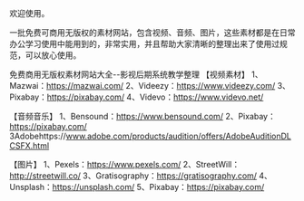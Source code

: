 欢迎使用。

一批免费可商用无版权的素材网站，包含视频、音频、图片，这些素材都是在日常办公学习使用中能用到的，非常实用，并且帮助大家清晰的整理出来了使用过规范，可以放心使用。

免费商用无版权素材网站大全--影视后期系统教学整理
【视频素材】
1、Mazwai：https://mazwai.com/
2、Videezy：https://www.videezy.com/
3、Pixabay：https://pixabay.com/
4、Videvo：https://www.videvo.net/

【音频音乐】
1、Bensound：https://www.bensound.com/
2、Pixabay：https://pixabay.com/
3Adobehttps://www.adobe.com/products/audition/offers/AdobeAuditionDLCSFX.html

【图片】
1、Pexels：https://www.pexels.com/
2、StreetWill：http://streetwill.co/
3、Gratisography：https://gratisography.com/
4、Unsplash：https://unsplash.com/
5、Pixabay：https://pixabay.com/